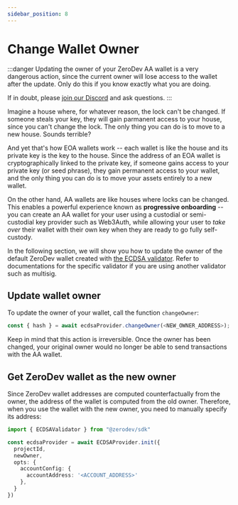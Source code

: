 ```yaml
---
sidebar_position: 8
---
```


# Change Wallet Owner

:::danger
Updating the owner of your ZeroDev AA wallet is a very dangerous action, since the current owner will lose access to the wallet after the update.  Only do this if you know exactly what you are doing.

If in doubt, please [join our Discord](https://discord.gg/KS9MRaTSjx) and ask questions.
:::

Imagine a house where, for whatever reason, the lock can't be changed.  If someone steals your key, they will gain parmanent access to your house, since you can't change the lock.  The only thing you can do is to move to a new house.  Sounds terrible?

And yet that's how EOA wallets work -- each wallet is like the house and its private key is the key to the house.  Since the address of an EOA wallet is cryptographically linked to the private key, if someone gains access to your private key (or seed phrase), they gain permanent access to your wallet, and the only thing you can do is to move your assets entirely to a new wallet.

On the other hand, AA wallets are like houses where locks can be changed.  This enables a powerful experience known as **progressive onboarding** -- you can create an AA wallet for your user using a custodial or semi-custodial key provider such as Web3Auth, while allowing your user to *take over* their wallet with their own key when they are ready to go fully self-custody.

In the following section, we will show you how to update the owner of the default ZeroDev wallet created with [the ECDSA validator](/create-wallets/overview#choosing-a-validator).  Refer to documentations for the specific validator if you are using another validator such as multisig.

## Update wallet owner

To update the owner of your wallet, call the function `changeOwner`:

```typescript
const { hash } = await ecdsaProvider.changeOwner(<NEW_OWNER_ADDRESS>);
```

Keep in mind that this action is irreversible.  Once the owner has been changed, your original owner would no longer be able to send transactions with the AA wallet.

## Get ZeroDev wallet as the new owner

Since ZeroDev wallet addresses are computed counterfactually from the owner, the address of the wallet is computed from the old owner.  Therefore, when you use the wallet with the new owner, you need to manually specify its address:

```typescript
import { ECDSAValidator } from "@zerodev/sdk"

const ecdsaProvider = await ECDSAProvider.init({
  projectId,
  newOwner,
  opts: {
    accountConfig: { 
      accountAddress: '<ACCOUNT_ADDRESS>'
    },
  }
})
```